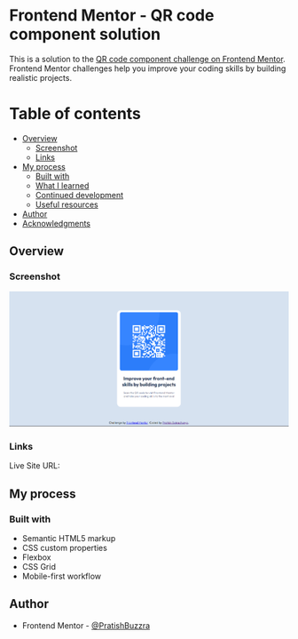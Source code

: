 # Frontend Mentor - QR code component solution

This is a solution to the [QR code component challenge on Frontend Mentor](https://www.frontendmentor.io/challenges/qr-code-component-iux_sIO_H). Frontend Mentor challenges help you improve your coding skills by building realistic projects. 

# Table of contents

- [Overview](#overview)
  - [Screenshot](#screenshot)
  - [Links](#links)
- [My process](#my-process)
  - [Built with](#built-with)
  - [What I learned](#what-i-learned)
  - [Continued development](#continued-development)
  - [Useful resources](#useful-resources)
- [Author](#author)
- [Acknowledgments](#acknowledgments)

## Overview

### Screenshot
![alt text](image.png)

### Links
Live Site URL: 

## My process

### Built with

- Semantic HTML5 markup
- CSS custom properties
- Flexbox
- CSS Grid
- Mobile-first workflow

## Author

- Frontend Mentor - [@PratishBuzzra](https://www.frontendmentor.io/profile/PratishBuzzra)

